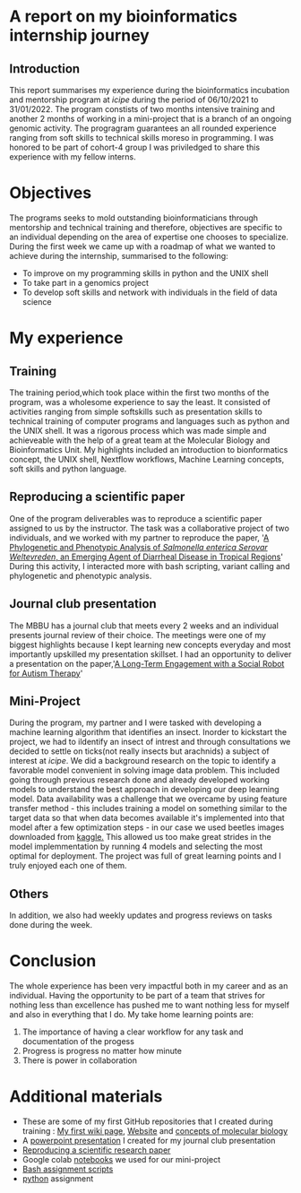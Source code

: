 # A report on my bioinformatics internship journey
## Introduction
This report summarises my experience during the bioinformatics incubation and mentorship program at *icipe* during the period of 06/10/2021 to 31/01/2022. The program constists of two months intensive training and another 2 months of working in a mini-project that is a branch of an ongoing genomic activity. The progragram guarantees an all rounded experience ranging from soft skills to technical skills moreso in programming.
I was honored to be part of cohort-4 group I was priviledged to share this experience with my fellow interns.

# Objectives
The programs seeks to mold outstanding bioinformaticians through mentorship and technical training and therefore, objectives are specific to an individual depending on the area of expertise one chooses to specialize. During the first week we came up with a roadmap of what we wanted to achieve during the internship, summarised to the following:

* To improve on my programming skills in python and the UNIX shell
* To take part in a genomics project
* To develop soft skills and network with individuals in the field of data science 

# My experience
## Training
The training period,which took place within the first two months of the program, was a wholesome experience to say the least. It consisted of activities ranging from simple softskills such as presentation skills to technical training of computer programs and languages such as python and the UNIX shell. It was a rigorous process which was made simple and achieveable with the help of a great team at the Molecular Biology and Bioinformatics Unit.
My highlights included an introduction to bionformatics concept, the UNIX shell, Nextflow workflows, Machine Learning concepts, soft skills and python language.

## Reproducing a scientific paper
One of the program deliverables was to reproduce a scientific paper assigned to us by the instructor. The task was a collaborative project of two individuals, and we worked with my partner to reproduce the paper, '[A Phylogenetic and Phenotypic Analysis of *Salmonella enterica Serovar Weltevreden*, an Emerging Agent of Diarrheal Disease in Tropical Regions](https://www.ncbi.nlm.nih.gov/pmc/articles/PMC4750946/)' 
During this activity, I interacted more with bash scripting, variant calling and phylogenetic and phenotypic analysis.

## Journal club presentation
The MBBU has a journal club that meets every 2 weeks and an individual presents journal review of their choice. The meetings were one of my biggest highlights because I kept learning new concepts everyday and most importantly upskilled my presentation skillset.
I had an opportunity to deliver a presentation on the paper,'[A Long-Term Engagement with a Social Robot for Autism Therapy](https://www.frontiersin.org/articles/10.3389/frobt.2021.669972/full)'

## Mini-Project
During the program, my partner and I were tasked with developing a machine learning algorithm that identifies an insect. Inorder to kickstart the project, we had to ildentify an insect of intrest and through consultations we decided to settle on ticks(not really insects but arachnids) a subject of interest at *icipe*.
We did a background research on the topic to identify a favorable model convenient in solving image data problem. This included going through previous research done and already developed working models to understand the best approach in developing our deep learning model.
Data availability was a challenge that we overcame by using feature transfer method - this includes training a model on something similar to the target data  so that when data becomes available it's implemented into that model after a few optimization steps - in our case we used beetles images downloaded from [kaggle.](https://www.kaggle.com/kmldas/insect-identification-from-habitus-images) This allowed us too make great strides in the model implemmentation by running 4 models and selecting the most optimal for deployment.
The project was full of great learning points and I truly enjoyed each one of them.

## Others
In addition, we also had weekly updates and progress reviews on tasks done during the week. 

# Conclusion
The whole experience has been very impactful both in my career and as an individual. Having the opportunity to be part of a team that strives for nothing less than excellence has pushed me to want nothing less for myself and also in everything that I do. My take home learning points are:
1. The importance of having a clear workflow for any task and documentation of the progess
2. Progress is progress no matter how minute
3. There is power in collaboration 

# Additional materials
* These are some of my first GitHub repositories that I created during training : [My first wiki page](https://github.com/CarolKogei/my-first-wiki), [Website](https://github.com/CarolKogei/website) and [concepts of molecular biology](https://github.com/CarolKogei/Concepts-of-molecular-biology)
* A [powerpoint presentation](https://docs.google.com/presentation/d/1RxlyoQmJ4c3YIo-LjAtUhxBdRnLs9OST/edit?usp=sharing&ouid=117239724346945185906&rtpof=true&sd=true) I created for my journal club presentation
* [Reproducing a scientific research paper](https://github.com/CarolKogei/reproducing-phylogenetics-paper)
* Google colab [notebooks](https://github.com/CarolKogei/google-notebooks-dl) we used for our mini-project
* [Bash assignment scripts](https://github.com/CarolKogei/shell-assignment)
* [python](https://github.com/CarolKogei/Joint_Python) assignment

